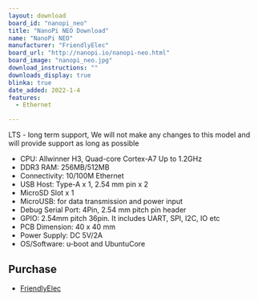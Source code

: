```yaml
---
layout: download
board_id: "nanopi_neo"
title: "NanoPi NEO Download"
name: "NanoPi NEO"
manufacturer: "FriendlyElec"
board_url: "http://nanopi.io/nanopi-neo.html"
board_image: "nanopi_neo.jpg"
download_instructions: ""
downloads_display: true
blinka: true
date_added: 2022-1-4
features:
  - Ethernet

---
```


LTS - long term support, We will not make any changes to this model and will provide support as long as possible

- CPU: Allwinner H3, Quad-core Cortex-A7 Up to 1.2GHz
- DDR3 RAM: 256MB/512MB
- Connectivity: 10/100M Ethernet
- USB Host: Type-A x 1, 2.54 mm pin x 2
- MicroSD Slot x 1
- MicroUSB: for data transmission and power input
- Debug Serial Port: 4Pin, 2.54 mm pitch pin header
- GPIO: 2.54mm pitch 36pin. It includes UART, SPI, I2C, IO etc
- PCB Dimension: 40 x 40 mm
- Power Supply: DC 5V/2A
- OS/Software: u-boot and UbuntuCore

## Purchase
* [FriendlyElec](https://www.friendlyarm.com/index.php?route=product/product&path=69&product_id=132)
